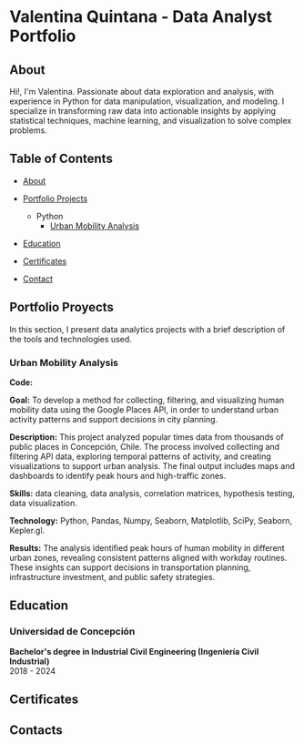 # Valentina Quintana - Data Analyst Portfolio
## About  

Hi!, I'm Valentina. Passionate about data exploration and analysis, with experience in Python for data manipulation, visualization, and modeling. I specialize in transforming raw data into actionable insights by applying statistical techniques, machine learning, and visualization to solve complex problems.  

## Table of Contents
- [About](https://github.com/vqntn/vqntn/blob/main/README.md#about)
- [Portfolio Projects](https://github.com/vqntn/vqntn/blob/main/README.md#portfolio-proyects)
  - Python
    - [Urban Mobility Analysis](https://github.com/vqntn/vqntn/blob/main/README.md#urban-mobility-analysis)

  

  
- [Education](https://github.com/vqntn/vqntn/blob/main/README.md#education)
- [Certificates](https://github.com/vqntn/vqntn/blob/main/README.md#certificates)
- [Contact](https://github.com/vqntn/vqntn/blob/main/README.md#contacts)

## Portfolio Proyects
In this section, I present data analytics projects with a brief description of the tools and technologies used.

### Urban Mobility Analysis
**Code:**

**Goal:** To develop a method for collecting, filtering, and visualizing human mobility data using the Google Places API, in order to understand urban activity patterns and support decisions in city planning.

**Description:** This project analyzed popular times data from thousands of public places in Concepción, Chile. The process involved collecting and filtering API data, exploring temporal patterns of activity, and creating visualizations to support urban analysis. The final output includes maps and dashboards to identify peak hours and high-traffic zones.

**Skills:** data cleaning, data analysis, correlation matrices, hypothesis testing, data visualization.

**Technology:** Python, Pandas, Numpy, Seaborn, Matplotlib, SciPy, Seaborn, Kepler.gl.

**Results:** The analysis identified peak hours of human mobility in different urban zones, revealing consistent patterns aligned with workday routines. These insights can support decisions in transportation planning, infrastructure investment, and public safety strategies.


## Education 
### Universidad de Concepción 
**Bachelor's degree in Industrial Civil Engineering (Ingeniería Civil Industrial)**  
2018 - 2024

## Certificates

## Contacts

